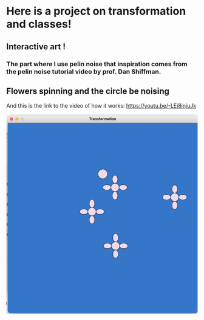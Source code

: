 # Here is a project on transformation and classes!
## Interactive art !
### The part where I use pelin noise that inspiration comes from the pelin noise tutorial video by prof. Dan Shiffman.

## Flowers spinning and the circle be noising
And this is the link to the video of how it works: https://youtu.be/-LEi8injuJk


![](flowers.png)
